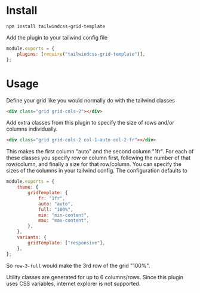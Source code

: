 # Install

```
npm install tailwindcss-grid-template
```

Add the plugin to your tailwind config file

```javascript
module.exports = {
	plugins: [require("tailwindcss-grid-template")],
};
```

# Usage

Define your grid like you would normally do with the tailwind classes

```html
<div class="grid grid-cols-2"></div>
```

Add extra classes from this plugin to specify the size of rows and/or columns individually.

```html
<div class="grid grid-cols-2 col-1-auto col-2-fr"></div>
```

This makes the first column "auto" and the second column "1fr".
For each of these classes you specify row or column first, following the number of that row/column, and finally a size for that row/column. You can specify the sizes of the columns in your tailwind config.
The configuration defaults to

```js
module.exports = {
	theme: {
		gridTemplate: {
			fr: "1fr",
			auto: "auto",
			full: "100%",
			min: "min-content",
			max: "max-content",
		},
	},
	variants: {
		gridTemplate: ["responsive"],
	},
};
```

So `row-3-full` would make the 3rd row of the grid "100%".

Utility classes are generated for up to 6 columns/rows.
Since this plugin uses CSS variables, internet explorer is not supported.
